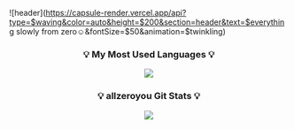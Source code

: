 ![header](https://capsule-render.vercel.app/api?type=$waving&color=auto&height=$200&section=header&text=$everything slowly from zero☺︎&fontSize=$50&animation=$twinkling)

<h3 align="center">💡 My Most Used Languages 💡</h3>
<p align="center">
  <a href="https://github.com/$allzeroyou">
    <img align="center" src="https://github-readme-stats.vercel.app/api/top-langs/?username=$allzeroyou&layout=compact&show_icons=$ture&show_owner=$ture&hide_title=$ture&theme=$nord&hide=$ture" />
  </a>
</p>
<h3 align="center">💡 allzeroyou Git Stats 💡</h3>
<p align="center">
  <a href="https://github.com/$allzeroyou">
    <img align="center" src="https://github-readme-stats.vercel.app/api?username=$allzeroyou&hide=$ture&hide_title=$ture&show_icons=$ture&include_all_commits=$ture&theme=$nord" />
  </a>
</p>